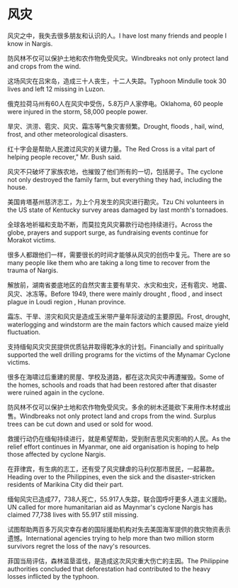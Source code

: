 # 风灾

<p><span class="chinese">风灾之中，我失去很多朋友和认识的人。</span><span class="english">I have lost many friends and people I know in Nargis.</span></p>

<p><span class="chinese">防风林不仅可以保护土地和农作物免受风灾。</span><span class="english">Windbreaks not only protect land and crops from the wind.</span></p>

<p><span class="chinese">这场风灾在吕宋岛，造成三十人丧生，十二人失踪。</span><span class="english">Typhoon Mindulle took 30 lives and left 12 missing in Luzon.</span></p>

<p><span class="chinese">俄克拉荷马州有60人在风灾中受伤，5.8万户人家停电。</span><span class="english">Oklahoma, 60 people were injured in the storm, 58,000 people power.</span></p>

<p><span class="chinese">旱灾、洪涝、雹灾、风灾、霜冻等气象灾害频繁。</span><span class="english">Drought, floods , hail, wind, frost, and other meteorological disasters.</span></p>

<p><span class="chinese">红十字会是帮助人民渡过风灾的关键力量。</span><span class="english">The Red Cross is a vital part of helping people recover," Mr. Bush said.</span></p>

<p><span class="chinese">风灾不只破坏了家族农地，也摧毁了他们所有的一切，包括房子。</span><span class="english">The cyclone not only destroyed the family farm, but everything they had, including the house.</span></p>

<p><span class="chinese">美国肯塔基州慈济志工，为上个月发生的风灾进行勘灾。</span><span class="english">Tzu Chi volunteers in the US state of Kentucky survey areas damaged by last month's tornadoes.</span></p>

<p><span class="chinese">全球各地祈福和支助不断，而莫拉克风灾募款行动也持续进行。</span><span class="english">Across the globe, prayers and support surge, as fundraising events continue for Morakot victims.</span></p>

<p><span class="chinese">很多人都跟他们一样，需要很长的时间才能够从风灾的创伤中复元。</span><span class="english">There are so many people like them who are taking a long time to recover from the trauma of Nargis.</span></p>

<p><span class="chinese">解放前，湖南省娄底地区的自然灾害主要有旱灾、水灾和虫灾，还有雹灾、地震、风灾、冰冻等。</span><span class="english">Before 1949, there were mainly drought , flood , and insect plague in Loudi region , Hunan province.</span></p>

<p><span class="chinese">霜冻、干旱、涝灾和风灾是造成玉米带产量年际波动的主要原因。</span><span class="english">Frost, drought, waterlogging and windstorm are the main factors which caused maize yield fluctuation.</span></p>

<p><span class="chinese">支持缅甸风灾灾民提供优质钻井取得乾净水的计划。</span><span class="english">Financially and spiritually supported the well drilling programs for the victims of the Mynamar Cyclone victims.</span></p>

<p><span class="chinese">很多在海啸过后重建的房屋、学校及道路，都在这次风灾中再遭摧毁。</span><span class="english">Some of the homes, schools and roads that had been restored after that disaster were ruined again in the cyclone.</span></p>

<p><span class="chinese">防风林不仅可以保护土地和农作物免受风灾。多余的树木还能砍下来用作木材或出售。</span><span class="english">Windbreaks not only protect land and crops from the wind. Surplus trees can be cut down and used or sold for wood.</span></p>

<p><span class="chinese">救援行动仍在缅甸持续进行，就是希望帮助，受到耐吉思风灾影响的人民。</span><span class="english">As the relief effort continues in Myanmar, one aid organisation is hoping to help those affected by cyclone Nargis.</span></p>

<p><span class="chinese">在菲律宾，有生病的志工，还有受了风灾肆虐的马利仅那市居民，一起募款。</span><span class="english">Heading over to the Philippines, even the sick and the disaster-stricken residents of Marikina City did their part.</span></p>

<p><span class="chinese">缅甸风灾已造成77，738人死亡，55.917人失踪，联合国呼吁更多人道主义援助。</span><span class="english">UN called for more humanitarian aid as Maynmar's cyclone Nargis has claimed 77,738 lives with 55.917 still missing.</span></p>

<p><span class="chinese">试图帮助两百多万风灾幸存者的国际援助机构对失去美国海军提供的救灾物资表示遗憾。</span><span class="english">International agencies trying to help more than two million storm survivors regret the loss of the navy's resources.</span></p>

<p><span class="chinese">菲国当局评估，森林滥垦滥伐，是造成这次风灾重大伤亡的主因。</span><span class="english">The Philippine authorities concluded that deforestation had contributed to the heavy losses inflicted by the typhoon.</span></p>

